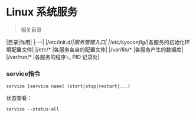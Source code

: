 # Linux 系统服务

> 相关目录

|目录|作用|
|---|
|/etc/init.d/*|服务管理入口|
|/etc/sysconfig/*|各服务的初始化环境配置文件|
|/etc/* |各服务各自的配置文件|
|/var/lib/* |各服务产生的数据库|
|/var/run/* |各服务的程序乀 PID 记录处|


### service指令

	service [service name] (start|stop|restart|...)

状态查看：

	service --status-all
